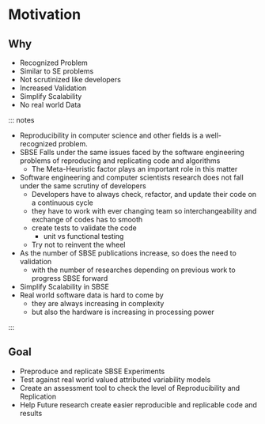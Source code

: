 # Motivation

## Why

- Recognized Problem
- Similar to SE problems
- Not scrutinized like developers
- Increased Validation
- Simplify Scalability
- No real world Data

::: notes

- Reproducibility in computer science and other fields is a well-recognized problem.  
- SBSE Falls under the same issues faced by the software engineering problems of reproducing and replicating code and algorithms 
  - The Meta-Heuristic factor plays an important role in this matter
- Software engineering and computer scientists research does not fall under the same scrutiny of developers
  - Developers have to always check, refactor, and update their code on a continuous cycle
  - they have to work with ever changing team so interchangeability and exchange of codes has to smooth
  - create tests to validate the code
    - unit vs functional testing
  - Try not to reinvent the wheel
- As the number of  SBSE publications increase, so does the need to validation 
  - with the number of researches depending on previous work to progress SBSE forward
- Simplify Scalability in SBSE
- Real world software data is hard to come by
  - they are always increasing in complexity
  - but also the hardware is increasing in processing power 

:::

## Goal

- Preproduce and replicate SBSE Experiments
- Test against real world valued attributed variability models
- Create an assessment tool to check the level of Reproducibility and Replication
- Help Future research create easier reproducible and replicable code and results
